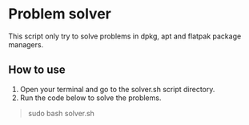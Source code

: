 # Problem solver
This script only try to solve problems in dpkg, apt and flatpak package managers.

## How to use
1. Open your terminal and go to the solver.sh script directory.
2. Run the code below to solve the problems.
> sudo bash solver.sh
